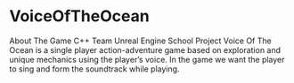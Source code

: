# VoiceOfTheOcean
  About The Game C++  Team  Unreal Engine  School Project  Voice Of The Ocean is a single player action-adventure game based on exploration and unique mechanics using the player’s voice. In the game we want the player to sing and form the soundtrack while playing.
